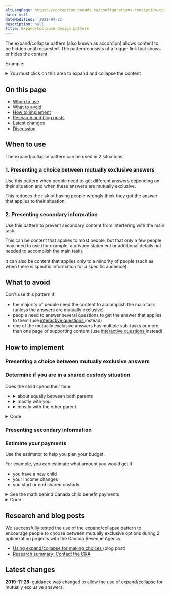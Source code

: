 ```yaml
---
altLangPage: https://conception.canada.ca/configurations-conception-communes/contenu-reductible.html
date: null
dateModified: '2021-04-22'
description: null
title: Expand/Collapse design pattern
---
```



<div>
 
 <p>
  The expand/collapse pattern (also known as accordion) allows content to be hidden until requested. The pattern consists of a trigger link that shows or hides the content.
 </p>
 <div class="pattern-demo mrgn-bttm-md">
  <p>
   Example:
  </p>
  <details>
   <summary>
    You must click on this area to expand and collapse the content
   </summary>
   <p>
    This text is hidden until it is revealed.
   </p>
  </details>
 </div>
 <h2>
  On this page
 </h2>
 <ul>
  <li>
   <a href="#rationale">
    When to use
   </a>
  </li>
  <li>
   <a href="#cautions">
    What to avoid
   </a>
  </li>
  <li>
   <a href="#how">
    How to implement
   </a>
  </li>
  <li>
   <a href="#research">
    Research and blog posts
   </a>
  </li>
  <li>
   <a href="#changes">
    Latest changes
   </a>
  </li>
  <li>
   <a href="#discuss">
    Discussion
   </a>
  </li>
 </ul>
 <section>
  <h2 id="rationale">
   When to use
  </h2>
  <p>
   The expand/collapse pattern can be used in 2 situations:
  </p>
  <h3>
   1. Presenting a choice between mutually exclusive answers
  </h3>
  <p>
   Use this pattern when people need to get different answers depending on their situation and when these answers are mutually exclusive.
  </p>
  <p>
   This reduces the risk of having people wrongly think they got the answer that applies to their situation.
  </p>
  <h3>
   2. Presenting secondary information
  </h3>
  <p>
   Use this pattern to prevent secondary content from interfering with the main task.
  </p>
  <p>
   This can be content that applies to most people, but that only a few people may need to use (for example, a privacy statement or additional details not needed to accomplish the main task).
  </p>
  <p>
   It can also be content that applies only to a minority of people (such as when there is specific information for a specific audience).
  </p>
 </section>
 <section>
  <h2 id="cautions">
   What to avoid
  </h2>
  <p>
   Don't use this pattern if:
  </p>
  <ul>
   <li>
    the majority of people need the content to accomplish the main task (unless the answers are mutually exclusive)
   </li>
   <li>
    people need to answer several questions to get the answer that applies to them (use
    <a href="https://design.canada.ca/common-design-patterns/interactive-questions.html">
     interactive questions
    </a>
    instead)
   </li>
   <li>
    one of the mutually exclusive answers has multiple sub-tasks or more than one page of supporting content (use
    <a href="https://design.canada.ca/common-design-patterns/interactive-questions.html">
     interactive questions
    </a>
    instead)
   </li>
  </ul>
 </section>
 <section>
  <h2 id="how">
   How to implement
  </h2>
  <h3>
   Presenting a choice between mutually exclusive answers
  </h3>
  <div class="pattern-demo mrgn-bttm-md">
   <h3>
    Determine if you are in a shared custody situation
   </h3>
   <p>
    Does the child spend their time:
   </p>
   <ul class="list-unstyled">
    <li>
     <details>
      <summary>
       about equally between both parents
      </summary>
      <p>
       If the child shares their time about equally between the parents, then both parents are considered to have
       <strong>
        shared custody
       </strong>
       of that child...
      </p>
     </details>
    </li>
    <li>
     <details>
      <summary>
       mostly with you
      </summary>
      <p>
       If the child lives with you most of the time, you are considered to have
       <strong>
        primary custody
       </strong>
       for the purposes of the Canada child benefit...
      </p>
     </details>
    </li>
    <li>
     <details>
      <summary>
       mostly with the other parent
      </summary>
      <p>
       If the child lives with the other parent most of the time, the other parent is considered to have
       <strong>
        primary custody
       </strong>
       for the purposes of the Canada child benefit...
      </p>
     </details>
    </li>
   </ul>
  </div>
  <details>
   <summary>
    Code
   </summary>
   <pre class="prettyprint"><code>&lt;h3&gt;Determine if you are in a shared custody situation&lt;/h3&gt;
&lt;p&gt;Does the child spend their time:&lt;/p&gt;
&lt;ul class="list-unstyled"&gt;
 &lt;li&gt;
  &lt;details&gt;
   &lt;summary&gt;about equally between both parents&lt;/summary&gt;
   &lt;p&gt;If the child shares their time about equally between the parents, then both parents are considered to have &lt;strong&gt;shared custody&lt;/strong&gt; of that child...&lt;/p&gt;
  &lt;/details&gt;
 &lt;/li&gt;
 &lt;li&gt;
  &lt;details&gt;
   &lt;summary&gt;mostly with you&lt;/summary&gt;
   &lt;p&gt;If the child lives with you most of the time, you are considered to have &lt;strong&gt;primary custody&lt;/strong&gt; for the purposes of the Canada child benefit...&lt;/p&gt;
  &lt;/details&gt;
 &lt;/li&gt;
 &lt;li&gt;
  &lt;details&gt;
   &lt;summary&gt;mostly with the other parent&lt;/summary&gt;
   &lt;p&gt;If the child lives with the other parent most of the time, the other parent is considered to have &lt;strong&gt;primary custody&lt;/strong&gt; for the purposes of the Canada child benefit...&lt;/p&gt;
  &lt;/details&gt;
 &lt;/li&gt;
&lt;/ul&gt;</code></pre>
  </details>
  <h3>
   Presenting secondary information
  </h3>
  <div class="pattern-demo mrgn-bttm-md">
   <h3>
    Estimate your payments
   </h3>
   <p>
    Use the estimator to help you plan your budget.
   </p>
   <p>
    For example, you can estimate what amount you would get if:
   </p>
   <ul>
    <li>
     you have a new child
    </li>
    <li>
     your income changes
    </li>
    <li>
     you start or end shared custody
    </li>
   </ul>
   <details>
    <summary>
     See the math behind Canada child benefit payments
    </summary>
    <h3>
     How are payments calculated
    </h3>
    <p>
     Every month, Canada child benefit payments are adjusted based on:
    </p>
    <ul>
     <li>
      the number of children in your care
     </li>
     <li>
      the age of your children
     </li>
     <li>
      your marital status
     </li>
     <li>
      your family net income from the previous year
     </li>
    </ul>
    <p>
     ...
    </p>
   </details>
  </div>
  <details>
   <summary>
    Code
   </summary>
   <pre class="prettyprint"><code>&lt;h3&gt;Estimate your payments&lt;/h3&gt;
&lt;p&gt;Use the estimator to help you plan your budget.&lt;/p&gt;
&lt;p&gt;For example, you can estimate what amount you would get if:&lt;/p&gt;
&lt;ul&gt;
 &lt;li&gt;you have a new child&lt;/li&gt;
 &lt;li&gt;your income changes&lt;/li&gt;
 &lt;li&gt;if you start or end shared custody&lt;/li&gt;
&lt;/ul&gt;
&lt;details&gt;
 &lt;summary&gt;See the math behind Canada child benefit payments&lt;/summary&gt;
 &lt;h3&gt;How are payments calculated&lt;/h3&gt;
 &lt;p&gt;Every month, Canada child benefit payments are adjusted based on:&lt;/p&gt;
 &lt;ul&gt;
  &lt;li&gt;the number of children in your care&lt;/li&gt;
  &lt;li&gt;the age of your children&lt;/li&gt;
  &lt;li&gt;your marital status&lt;/li&gt;
  &lt;li&gt;your family net income from the previous year&lt;/li&gt;
 &lt;/ul&gt;
 &lt;p&gt;...&lt;/p&gt;
&lt;/details&gt;
        </code></pre>
  </details>
 </section>
 <section>
  <h2 id="research">
   Research and blog posts
  </h2>
  <p>
   We successfully tested the use of the expand/collapse pattern to encourage people to choose between mutually exclusive options during 2 optimization projects with the Canada Revenue Agency.
  </p>
  <ul>
   <li>
    <a href="https://blog.canada.ca/2020/09/18/expand-collapse.html">
     Using expand/collapse for making choices
    </a>
    (blog post)
   </li>
   <li>
    <a href="{{ site.url }}/research-summaries/cra-contact-us-research-summary.html">
     Research summary: Contact the CRA
    </a>
   </li>
  </ul>
  <h2 id="changes">
   Latest changes
  </h2>
  <p>
   <strong>
    2019-11-28:
   </strong>
   guidance was changed to allow the use of expand/collapse for mutually exclusive answers.
  </p>
 </section>
</div>





